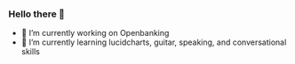### Hello there 👋

- 🔭 I’m currently working on Openbanking
- 🌱 I’m currently learning lucidcharts, guitar, speaking, and conversational skills

<!--
**jordanst3wart/jordanst3wart** is a ✨ _special_ ✨ repository because its `README.md` (this file) appears on your GitHub profile.

Here are some ideas to get you started:

- 🔭 I’m currently working on ...
- 🌱 I’m currently learning ...
- 👯 I’m looking to collaborate on ...
- 🤔 I’m looking for help with ...
- 💬 Ask me about ...
- 📫 How to reach me: ...
- 😄 Pronouns: ...
- ⚡ Fun fact: ...
-->
